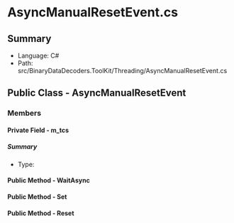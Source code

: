 ﻿# AsyncManualResetEvent.cs

## Summary

* Language: C#
* Path: src/BinaryDataDecoders.ToolKit/Threading/AsyncManualResetEvent.cs

## Public Class - AsyncManualResetEvent

### Members

#### Private Field - m_tcs

##### Summary

 * Type: 

#### Public Method - WaitAsync


#### Public Method - Set


#### Public Method - Reset


